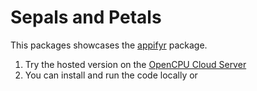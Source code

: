 # Sepals and Petals


This packages showcases the [appifyr](https://github.com/retowyss/appifyr) package.

1. Try the hosted version on the [OpenCPU Cloud Server](http://retowyss.ocpu.io/sepals-and-petals/www/)
2. You can install and run the code locally or 
 
